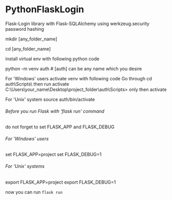 # PythonFlaskLogin
Flask-Login library with Flask-SQLAlchemy using werkzeug.security password hashing

<p> mkdir [any_folder_name] </p>
<p> cd [any_folder_name] </p>

<p> install virtual env with following python code </p>
<p> python -m venv auth # [auth] can be any name which you desire </p>

For 'Windows' users activate venv with following code
Go through cd auth\Scripts\ then run activate
C:\Users\your_name\Desktop\project_folder\auth\Scripts> only then activate

For 'Unix' system
source auth/bin/activate

###### Before you run Flask with 'flask run' command
do not forget to set FLASK_APP and FLASK_DEBUG 

###### For 'Windows' users
set FLASK_APP=project
set FLASK_DEBUG=1

###### For 'Unix' systems
export FLASK_APP=project
export FLASK_DEBUG=1

now you can run 
```flask run```
